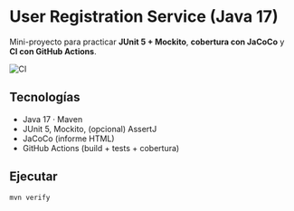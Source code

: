 # User Registration Service (Java 17)

Mini-proyecto para practicar **JUnit 5 + Mockito**, **cobertura con JaCoCo** y **CI con GitHub Actions**.

![CI](https://github.com/jshevvik/user-registration-service/actions/workflows/ci.yml/badge.svg)

## Tecnologías
- Java 17 · Maven
- JUnit 5, Mockito, (opcional) AssertJ
- JaCoCo (informe HTML)
- GitHub Actions (build + tests + cobertura)

## Ejecutar
```bash
mvn verify
